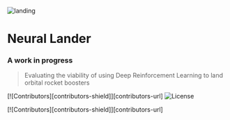 ![landing](/media/unreal.gif)

# Neural Lander
### A work in progress

> Evaluating the viability of using Deep Reinforcement Learning to land orbital rocket boosters



[![Contributors][contributors-shield]][contributors-url]
![License](http://img.shields.io/:license-mit-blue.svg?style=flat-square)

[![Contributors][contributors-shield]][contributors-url]



